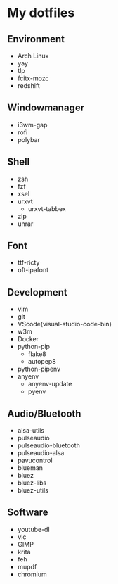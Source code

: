 # My dotfiles
## Environment
- Arch Linux
- yay
- tlp
- fcitx-mozc
- redshift

## Windowmanager
- i3wm-gap
- rofi
- polybar

## Shell
- zsh
- fzf
- xsel
- urxvt
    * urxvt-tabbex
- zip
- unrar

## Font
- ttf-ricty
- oft-ipafont

## Development
- vim
- git
- VScode(visual-studio-code-bin)
- w3m
- Docker
- python-pip
    * flake8
    * autopep8
- python-pipenv
- anyenv
    * anyenv-update
    * pyenv

## Audio/Bluetooth
- alsa-utils
- pulseaudio
- pulseaudio-bluetooth
- pulseaudio-alsa
- pavucontrol
- blueman
- bluez
- bluez-libs
- bluez-utils

## Software
- youtube-dl
- vlc
- GIMP
- krita
- feh
- mupdf
- chromium
